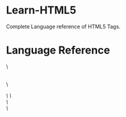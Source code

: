 # Learn-HTML5
Complete Language reference of HTML5 Tags.

# Language Reference

<!DOCTYPE>\
<a>\
<abbr>\
<address>\
<area>\
<article>\
<aside>\
<audio>\
<b>\
<base>\
<bdi>\
<bdo>\
<blockquote>\
<body>\
<br>\
<button>\
<canvas>\
<caption>\
<cite>\
<code>\
<col>\
<colgroup>\
<command>\
<datalist>\
<dd>\
<del>\
<details>\
<dfn>\
<div>\
<dl>\
<dt>\
<em>\
<embed>\
<fieldset>\
<figcaption>\
<figure>\
<footer>\
<form>\
<h1>\ - <h6>\
<head>\
<header>\
<hgroup>\
<hr>\
<html>\
<i>\
<iframe>\
<img>\
<input>\
<ins>\
<kbd>\
<keygen>\
<label>\
<legend>\
<li>\
<link>\
<map>\
<mark>\
<menu>\
<meta>\
<meter>\
<nav>\
<noscript>\
<object>\
<ol>\
<optgroup>\
<option>\
<output>\
<p>\
<param>\
<pre>\
<progress>\
<q>\
<rp>\
<rt>\
<ruby>\
<s>\
<samp>\
<script>\
<section>\
<select>\
<small>\
<source>\
<span>\
<strong>\
<style>\
<sub>\
<summary>\
<sup>\
<table>\
<tbody>\
<td>\
<textarea>\
<tfoot>\
<th>\
<thead>\
<time>\
<title>\
<tr>\
<track>\
<u>\
<ul>\
<var>\
<video>\
<wbr>\
